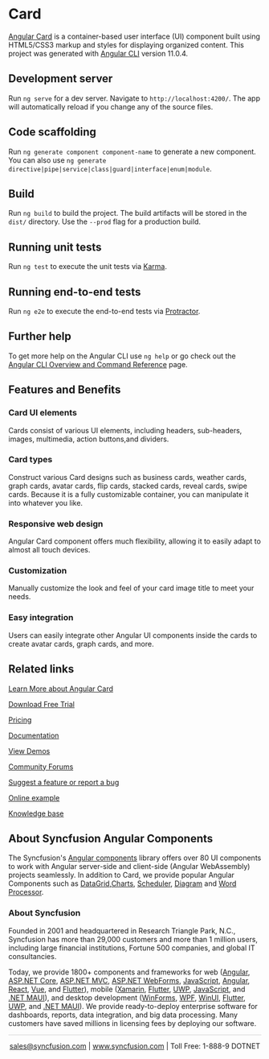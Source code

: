 # Card

[Angular Card](https://www.syncfusion.com/angular-components/angular-card?utm_source=github&utm_medium=listing&utm_campaign=angular-cards-github-samples) is a container-based user interface (UI) component built using HTML5/CSS3 markup and styles for displaying organized content. This project was generated with [Angular CLI](https://github.com/angular/angular-cli) version 11.0.4.

## Development server

Run `ng serve` for a dev server. Navigate to `http://localhost:4200/`. The app will automatically reload if you change any of the source files.

## Code scaffolding

Run `ng generate component component-name` to generate a new component. You can also use `ng generate directive|pipe|service|class|guard|interface|enum|module`.

## Build

Run `ng build` to build the project. The build artifacts will be stored in the `dist/` directory. Use the `--prod` flag for a production build.

## Running unit tests

Run `ng test` to execute the unit tests via [Karma](https://karma-runner.github.io).

## Running end-to-end tests

Run `ng e2e` to execute the end-to-end tests via [Protractor](http://www.protractortest.org/).

## Further help

To get more help on the Angular CLI use `ng help` or go check out the [Angular CLI Overview and Command Reference](https://angular.io/cli) page.

## Features and Benefits

### Card UI elements

Cards consist of various UI elements, including headers, sub-headers, images, multimedia, action buttons,and dividers.

### Card types

Construct various Card designs such as business cards, weather cards, graph cards, avatar cards, flip cards, stacked cards, reveal cards, swipe cards. Because it is a fully customizable container, you can manipulate it into whatever you like.

### Responsive web design

Angular Card component offers much flexibility, allowing it to easily adapt to almost all touch devices.

### Customization

Manually customize the look and feel of your card image title to meet your needs.

### Easy integration

Users can easily integrate other Angular UI components inside the cards to create avatar cards, graph cards, and more.

## Related links

[Learn More about Angular Card](https://www.syncfusion.com/angular-components/angular-card?utm_source=github&utm_medium=listing&utm_campaign=angular-cards-github-samples)

[Download Free Trial](https://www.syncfusion.com/downloads/angular?utm_source=github&utm_medium=listing&utm_campaign=angular-cards-github-samples)

[Pricing](https://www.syncfusion.com/sales/teamlicense?utm_source=github&utm_medium=listing&utm_campaign=angular-cards-github-samples)

[Documentation](https://angular.syncfusion.com/documentation/card/getting-started?utm_source=github&utm_medium=listing&utm_campaign=angular-cards-github-samples)

[View Demos](https://github.com/SyncfusionExamples/ej2-angular-11-card?utm_source=github&utm_medium=listing&utm_campaign=angular-cards-github-samples)

[Community Forums](https://www.syncfusion.com/forums/angular-js2?utm_source=github&utm_medium=listing&utm_campaign=angular-cards-github-samples)

[Suggest a feature or report a bug](https://www.syncfusion.com/feedback/angular?utm_source=github&utm_medium=listing&utm_campaign=angular-cards-github-samples)

[Online example](https://ej2.syncfusion.com/angular/demos/#/bootstrap5/card/basic?utm_source=github&utm_medium=listing&utm_campaign=angular-cards-github-samples)

[Knowledge base](https://support.syncfusion.com/kb/article/11058/how-to-get-started-easily-with-syncfusion-angular-11-card?utm_source=github&utm_medium=listing&utm_campaign=angular-cards-github-samples)

## About Syncfusion Angular Components
The Syncfusion's [Angular components](https://www.syncfusion.com/angular-components?utm_source=github&utm_medium=listing&utm_campaign=angular-cards-github-samples) library offers over 80 UI components to work with Angular server-side and client-side (Angular WebAssembly) projects seamlessly. In addition to Card, we provide popular Angular Components such as [DataGrid](https://www.syncfusion.com/angular-components/angular-grid?utm_source=github&utm_medium=listing&utm_campaign=angular-cards-github-samples),[Charts](https://www.syncfusion.com/angular-components/angular-charts?utm_source=github&utm_medium=listing&utm_campaign=angular-cards-github-samples), [Scheduler](https://www.syncfusion.com/angular-components/angular-scheduler?utm_source=github&utm_medium=listing&utm_campaign=angular-cards-github-samples), [Diagram](https://www.syncfusion.com/angular-components/angular-diagram?utm_source=github&utm_medium=listing&utm_campaign=angular-cards-github-samples) and [Word Processor](https://www.syncfusion.com/angular-components/angular-word-processor?utm_source=github&utm_medium=listing&utm_campaign=angular-cards-github-samples).

### About Syncfusion

Founded in 2001 and headquartered in Research Triangle Park, N.C., Syncfusion has more than 29,000 customers and more than 1 million users, including large financial institutions, Fortune 500 companies, and global IT consultancies.

Today, we provide 1800+ components and frameworks for web ([Angular](https://www.syncfusion.com/angular-components?utm_source=github&utm_medium=listing&utm_campaign=angular-cards-github-samples), [ASP.NET Core](https://www.syncfusion.com/aspnet-core-ui-controls?utm_source=github&utm_medium=listing&utm_campaign=angular-cards-github-samples), [ASP.NET MVC](https://www.syncfusion.com/aspnet-mvc-ui-controls?utm_source=github&utm_medium=listing&utm_campaign=angular-cards-github-samples), [ASP.NET WebForms](https://www.syncfusion.com/jquery/aspnet-webforms-ui-controls?utm_source=github&utm_medium=listing&utm_campaign=angular-cards-github-samples), [JavaScript](https://www.syncfusion.com/javascript-ui-controls?utm_source=github&utm_medium=listing&utm_campaign=angular-cards-github-samples), [Angular](https://www.syncfusion.com/angular-components?utm_source=github&utm_medium=listing&utm_campaign=angular-cards-github-samples), [React](https://www.syncfusion.com/react-components?utm_source=github&utm_medium=listing&utm_campaign=angular-cards-github-samples), [Vue](https://www.syncfusion.com/vue-components?utm_source=github&utm_medium=listing&utm_campaign=angular-cards-github-samples), and [Flutter](https://www.syncfusion.com/flutter-widgets?utm_source=github&utm_medium=listing&utm_campaign=angular-cards-github-samples)), mobile ([Xamarin](https://www.syncfusion.com/xamarin-ui-controls?utm_source=github&utm_medium=listing&utm_campaign=angular-cards-github-samples), [Flutter](https://www.syncfusion.com/flutter-widgets?utm_source=github&utm_medium=listing&utm_campaign=angular-cards-github-samples), [UWP](https://www.syncfusion.com/uwp-ui-controls?utm_source=github&utm_medium=listing&utm_campaign=angular-cards-github-samples), [JavaScript](https://www.syncfusion.com/javascript-ui-controls?utm_source=github&utm_medium=listing&utm_campaign=angular-cards-github-samples), and [.NET MAUI](https://www.syncfusion.com/maui-controls?utm_source=github&utm_medium=listing&utm_campaign=angular-cards-github-samples)), and desktop development ([WinForms](https://www.syncfusion.com/winforms-ui-controls?utm_source=github&utm_medium=listing&utm_campaign=angular-cards-github-samples), [WPF](https://www.syncfusion.com/wpf-controls?utm_source=github&utm_medium=listing&utm_campaign=angular-cards-github-samples), [WinUI](https://www.syncfusion.com/winui-controls?utm_source=github&utm_medium=listing&utm_campaign=angular-cards-github-samples), [Flutter](https://www.syncfusion.com/flutter-widgets?utm_source=github&utm_medium=listing&utm_campaign=angular-cards-github-samples), [UWP](https://www.syncfusion.com/uwp-ui-controls?utm_source=github&utm_medium=listing&utm_campaign=angular-cards-github-samples), and [.NET MAUI](https://www.syncfusion.com/maui-controls?utm_source=github&utm_medium=listing&utm_campaign=angular-cards-github-samples)). We provide ready-to-deploy enterprise software for dashboards, reports, data integration, and big data processing. Many customers have saved millions in licensing fees by deploying our software.

<hr style="height:0.3px;border:none;color:lightgrey;background-color:lightgrey;" />

<p align="center">
<a href="mailto:sales@syncfusion.com?Subject=Syncfusion Angular Card - GitHub" target="_top">sales@syncfusion.com</a> | <a href="https://www.syncfusion.com?utm_source=github&utm_medium=listing&utm_campaign=angular-card-github-samples">www.syncfusion.com</a> | Toll Free: 1-888-9 DOTNET <br>
</p>
